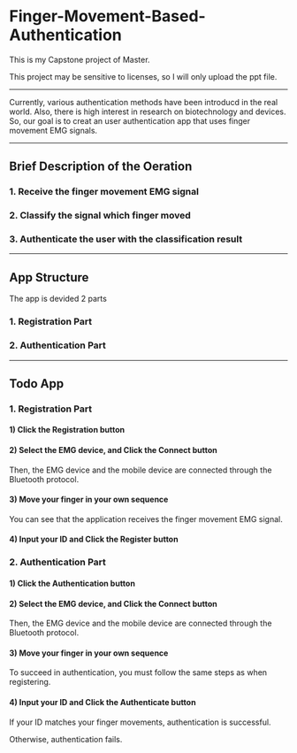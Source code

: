 # Finger-Movement-Based-Authentication

This is my Capstone project of Master.

This project may be sensitive to licenses, so I will only upload the ppt file.

---------------------------------

Currently, various authentication methods have been introducd in the real world.
Also, there is high interest in research on biotechnology and devices. 
So, our goal is to creat an user authentication app that uses finger movement EMG signals.

--------------------

## Brief Description of the Oeration

### 1. Receive the finger movement EMG signal



### 2. Classify the signal which finger moved



### 3. Authenticate the user with the classification result



--------------------
## App Structure

The app is devided 2 parts

### 1. Registration Part



### 2. Authentication Part



---------------------
## Todo App

### 1. Registration Part

#### 1) Click the Registration button 


#### 2) Select the EMG device, and Click the Connect button

Then, the EMG device and the mobile device are connected through the Bluetooth protocol.



#### 3) Move your finger in your own sequence
You can see that the application receives the finger movement EMG signal.



#### 4) Input your ID and Click the Register button



### 2. Authentication Part

#### 1) Click the Authentication button 


#### 2) Select the EMG device, and Click the Connect button

Then, the EMG device and the mobile device are connected through the Bluetooth protocol.



#### 3) Move your finger in your own sequence
To succeed in authentication, you must follow the same steps as when registering.



#### 4) Input your ID and Click the Authenticate button
If your ID matches your finger movements, authentication is successful.



Otherwise, authentication fails.

